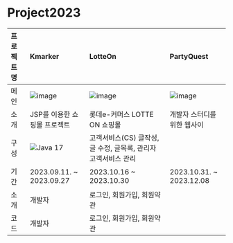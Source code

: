 # Project2023


|프로젝트명|Kmarker|LotteOn|PartyQuest|
|:----|:----|:----|:-----|
|메인|![image](https://github.com/bllor/Project2023/assets/136154061/88b23386-8099-4721-91cc-e8054e024799)|![image](https://github.com/bllor/Project2023/assets/136154061/e5e83251-0595-4604-8088-68649b3fd753)|![image](https://github.com/bllor/Project2023/assets/136154061/23ea267f-dc6b-4526-a5df-94862e38f552)|
|소개|JSP를 이용한 쇼핑몰 프로젝트|롯데e-커머스 LOTTE ON 쇼핑몰|개발자 스터디를 위한 웹사이|
|구성|![Java 17](https://img.shields.io/badge/java17-%23ED8B00.svg?style=for-the-badge&logo=openjdk&logoColor=white) |고객서비스(CS) 글작성, 글 수정, 글목록, 관리자 고객서비스 관리||
|기간|2023.09.11. ~ 2023.09.27|2023.10.16 ~ 2023.10.30|2023.10.31. ~ 2023.12.08|
|소개|개발자|로그인, 회원가입, 회원약관|
|코드|개발자|로그인, 회원가입, 회원약관|
